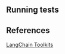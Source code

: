 
## Running tests

## References
[LangChain Toolkits](https://python.langchain.com/docs/integrations/tools/)